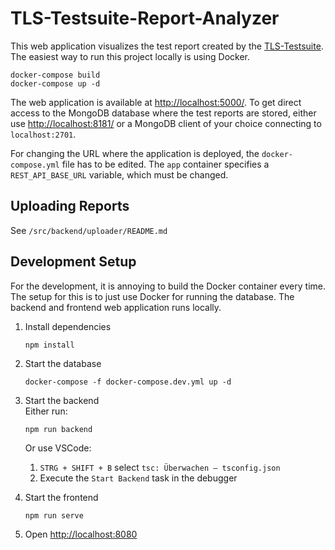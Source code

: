 # TLS-Testsuite-Report-Analyzer

This web application visualizes the test report created by the [TLS-Testsuite](https://github.com/RUB-NDS/TLS-Testsuite).  
The easiest way to run this project locally is using Docker.

```shell
docker-compose build
docker-compose up -d
```

The web application is available at [http://localhost:5000/](http://localhost:5000/). To get direct access to the MongoDB database where the test reports are stored, either use [http://localhost:8181/](http://localhost:8181/) or a MongoDB client of your choice connecting to `localhost:2701`.

For changing the URL where the application is deployed, the `docker-compose.yml` file has to be edited. The `app` container specifies a `REST_API_BASE_URL` variable, which must be changed.

## Uploading Reports
See `/src/backend/uploader/README.md`


## Development Setup
For the development, it is annoying to build the Docker container every time. The setup for this is to just use Docker for running the database. The backend and frontend web application runs locally.

1. Install dependencies
    ```
    npm install
    ```

1. Start the database
    ```
    docker-compose -f docker-compose.dev.yml up -d
    ```

1. Start the backend  
    Either run:
    ```
    npm run backend
    ```

    Or use VSCode:
    1. `STRG + SHIFT + B` select `tsc: Überwachen – tsconfig.json`
    1. Execute the `Start Backend` task in the debugger

1. Start the frontend
    ```
    npm run serve
    ```

1. Open [http://localhost:8080](http://localhost:8080)